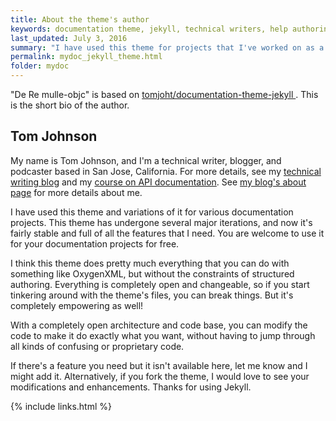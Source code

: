 ```yaml
---
title: About the theme's author
keywords: documentation theme, jekyll, technical writers, help authoring tools, hat replacements
last_updated: July 3, 2016
summary: "I have used this theme for projects that I've worked on as a professional technical writer."
permalink: mydoc_jekyll_theme.html
folder: mydoc
---
```


"De Re mulle-objc" is based on [tomjoht/documentation-theme-jekyll
](https://github.com/tomjoht/documentation-theme-jekyll). This is the short
bio of the author.


## Tom Johnson

My name is Tom Johnson, and I'm a technical writer, blogger, and podcaster based in San Jose, California. For more details, see my [technical writing blog](http://idratherbewriting.com) and my [course on API documentation](http://idratherbewriting.com/learnapidoc/).  See [my blog's about page](http://idratherbewriting.com/aboutme/) for more details about me.

I have used this theme and variations of it for various documentation projects. This theme has undergone several major iterations, and now it's fairly stable and full of all the features that I need. You are welcome to use it for your documentation projects for free.

I think this theme does pretty much everything that you can do with something like OxygenXML, but without the constraints of structured authoring. Everything is completely open and changeable, so if you start tinkering around with the theme's files, you can break things. But it's completely empowering as well!

With a completely open architecture and code base, you can modify the code to make it do exactly what you want, without having to jump through all kinds of confusing or proprietary code.

If there's a feature you need but it isn't available here, let me know and I might add it. Alternatively, if you fork the theme, I would love to see your modifications and enhancements. Thanks for using Jekyll.

{% include links.html %}
